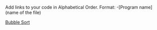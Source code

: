 Add links to your code in Alphabetical Order.
Format: -[Program name](name of the file)

[Bubble Sort](bubble_sort.py)

